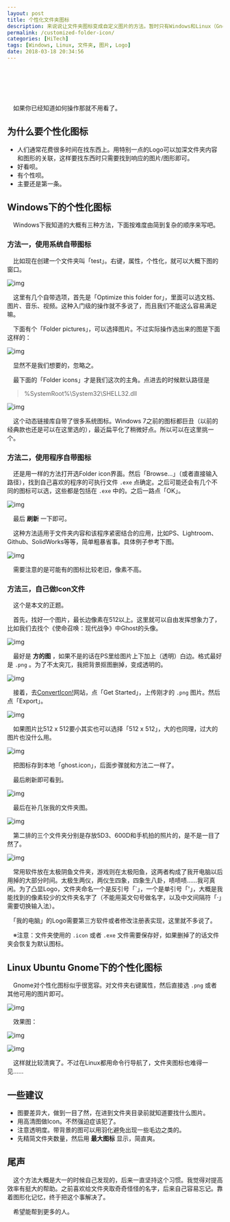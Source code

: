```yaml
---
layout: post
title: 个性化文件夹图标
description: 来说说让文件夹图标变成自定义图片的方法。暂时只有Windows和Linux（Gnome）的。目前就用过这俩系统。 
permalink: /customized-folder-icon/
categories: [HiTech]
tags: [Windows, Linux, 文件夹, 图片, Logo]
date: 2018-03-18 20:34:56
---
```


# 　

　如果你已经知道如何操作那就不用看了。

## 为什么要个性化图标

-   人们通常花费很多时间在找东西上。用特别一点的Logo可以加深文件夹内容和图形的关联，这样要找东西时只需要找到响应的图片/图形即可。
-   好看呗。
-   有个性呗。
-   主要还是第一条。

## Windows下的个性化图标

　Windows下我知道的大概有三种方法，下面按难度由简到复杂的顺序来写吧。

### 方法一，使用系统自带图标

　比如现在创建一个文件夹叫「test」。右键，属性，个性化，就可以大概下图的窗口。

![img]({{site.img-hosting}}/Pic4Post/customized-folder-icon/method1-1.png "Method 1-1")

　这里有几个自带选项，首先是「Optimize this folder for」，里面可以选文档、图片、音乐、视频。这种入门级的操作就不多说了，而且我们不能这么容易满足嘛。

　下面有个「Folder pictures」，可以选择图片。不过实际操作选出来的图是下面这样的：

![img]({{site.img-hosting}}/Pic4Post/customized-folder-icon/err1.png "Error 1")

　显然不是我们想要的，忽略之。

　最下面的「Folder icons」才是我们这次的主角。点进去的时候默认路径是

> %SystemRoot%\System32\SHELL32.dll

![img]({{site.img-hosting}}/Pic4Post/customized-folder-icon/method1-2.png "Method 2")

　这个动态链接库自带了很多系统图标。Windows 7之前的图标都巨丑（以前的经典款也还是可以在这里选的），最近扁平化了稍微好点。所以可以在这里挑一个。

### 方法二，使用程序自带图标

　还是用一样的方法打开选Folder icon界面。然后「Browse&#x2026;」（或者直接输入路径），找到自己喜欢的程序的可执行文件 `.exe` 点确定。之后可能还会有几个不同的图标可以选，这些都是包括在 `.exe` 中的。之后一路点「OK」。

![img]({{site.img-hosting}}/Pic4Post/customized-folder-icon/method2.png "Method 2")

　最后 **刷新** 一下即可。

　这种方法适用于文件夹内容和该程序紧密结合的应用，比如PS、Lightroom、Github、SolidWorks等等，简单粗暴省事。具体例子参考下图。

![img]({{site.img-hosting}}/Pic4Post/customized-folder-icon/overview.png "Overview")

　需要注意的是可能有的图标比较老旧，像素不高。

### 方法三，自己做Icon文件

　这个是本文的正题。

　首先，找好一个图片，最长边像素在512以上。这里就可以自由发挥想象力了，比如我们去找个《使命召唤：现代战争》中Ghost的头像。

![img]({{site.img-hosting}}/Pic4Post/customized-folder-icon/method3-1.png "Method 3-1")

　最好是 **方的图** ，如果不是的话在PS里给图片上下加上（透明）白边。格式最好是 `.png` 。为了不太突兀，我把背景抠图删掉，变成透明的。

![img]({{site.img-hosting}}/Pic4Post/customized-folder-icon/method3-2.png "Method 3-2")

　接着，去[ConvertIcon!](https://converticon.com/)网站，点「Get Started」，上传刚才的 `.png` 图片。然后点「Export」。

![img]({{site.img-hosting}}/Pic4Post/customized-folder-icon/method3-3.png "Method 3-3")

　如果图片比512 x 512要小其实也可以选择「512 x 512」，大的也同理，过大的图片也没什么用。

![img]({{site.img-hosting}}/Pic4Post/customized-folder-icon/method3-4.png "Method 3-4")

　把图标存到本地「ghost.icon」，后面步骤就和方法二一样了。

　最后刷新即可看到。

![img]({{site.img-hosting}}/Pic4Post/customized-folder-icon/method3-5.png "Method 3-5")

　最后在补几张我的文件夹图。

![img]({{site.img-hosting}}/Pic4Post/customized-folder-icon/overview1.png "Overview 1")

　第二排的三个文件夹分别是存放5D3、600D和手机拍的照片的，是不是一目了然了。

![img]({{site.img-hosting}}/Pic4Post/customized-folder-icon/overview2.png "Overview 2")

　常用软件放在太极阴鱼文件夹，游戏则在太极阳鱼，这两者构成了我开电脑以后用掉的大部分时间。太极生两仪，两仪生四象，四象生八卦，啧啧啧……我可真闲。为了凸显Logo，文件夹命名一个是反引号「\`」，一个是单引号「'」，大概是我能找到的像素较少的文件夹名字了（不能用英文句号做名字，以及中文间隔符「·」需要切换输入法）。

　「我的电脑」的Logo需要第三方软件或者修改注册表实现，这里就不多说了。

　※注意：文件夹使用的 `.icon` 或者 `.exe` 文件需要保存好，如果删掉了的话文件夹会恢复为默认图标。

## Linux Ubuntu Gnome下的个性化图标

　Gnome对个性化图标似乎很宽容。对文件夹右键属性，然后直接选 `.png` 或者其他可用的图片即可。

![img]({{site.img-hosting}}/Pic4Post/customized-folder-icon/linux1.png "Linux 1")

　效果图：

![img]({{site.img-hosting}}/Pic4Post/customized-folder-icon/linux2.png "Linux 2")

![img]({{site.img-hosting}}/Pic4Post/customized-folder-icon/overview-linux.png "overview linux")

　这样就比较清爽了。不过在Linux都用命令行导航了，文件夹图标也难得一见……

## 一些建议

-   图要差异大，做到一目了然，在进到文件夹目录前就知道要找什么图片。
-   用高清图做Icon。不然强迫症该犯了。
-   注意透明度。带背景的图可以用羽化避免出现一些毛边之类的。
-   先精简文件夹数量，然后用 **最大图标** 显示，简直爽。

## 尾声

　这个方法大概是大一的时候自己发现的，后来一直坚持这个习惯。我觉得对提高效率有挺大的帮助。之前喜欢给文件夹取奇奇怪怪的名字，后来自己容易忘记。靠着图形化记忆，终于把这个事解决了。

　希望能帮到更多的人。
